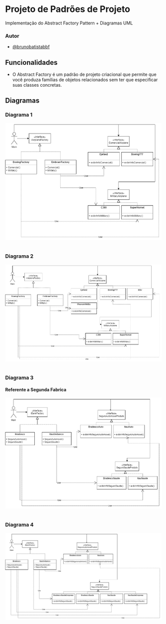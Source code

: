 
# Projeto de Padrões de Projeto

Implementação do Abstract Factory Pattern + Diagramas UML




### Autor

- [@brunobatistabbf](https://www.github.com/brunobatistabbf)




## Funcionalidades

- O Abstract Factory é um padrão de projeto criacional que permite que você produza famílias de objetos relacionados sem ter que especificar suas classes concretas.


## Diagramas

### Diagrama 1
<img src="diagram_airplane1.png">

#

### Diagrama 2

<img src="airplane2.drawio.png">

#

### Diagrama 3
#### Referente a Segunda Fabrica
<img src="bank1.drawio.png">

#

### Diagrama 4
<img src="bank2.drawio.png">